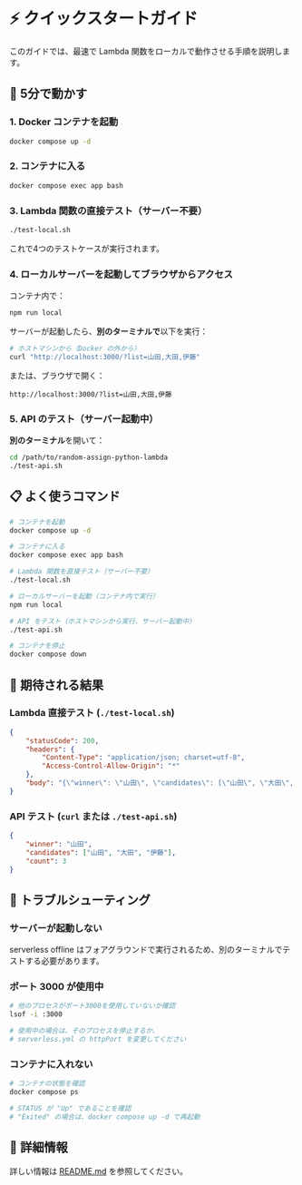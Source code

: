# ⚡ クイックスタートガイド

このガイドでは、最速で Lambda 関数をローカルで動作させる手順を説明します。

## 🚀 5分で動かす

### 1. Docker コンテナを起動

```bash
docker compose up -d
```

### 2. コンテナに入る

```bash
docker compose exec app bash
```

### 3. Lambda 関数の直接テスト（サーバー不要）

```bash
./test-local.sh
```

これで4つのテストケースが実行されます。

### 4. ローカルサーバーを起動してブラウザからアクセス

コンテナ内で：

```bash
npm run local
```

サーバーが起動したら、**別のターミナルで**以下を実行：

```bash
# ホストマシンから（Docker の外から）
curl "http://localhost:3000/?list=山田,大田,伊藤"
```

または、ブラウザで開く：
```
http://localhost:3000/?list=山田,大田,伊藤
```

### 5. API のテスト（サーバー起動中）

**別のターミナル**を開いて：

```bash
cd /path/to/random-assign-python-lambda
./test-api.sh
```

## 📋 よく使うコマンド

```bash
# コンテナを起動
docker compose up -d

# コンテナに入る
docker compose exec app bash

# Lambda 関数を直接テスト（サーバー不要）
./test-local.sh

# ローカルサーバーを起動（コンテナ内で実行）
npm run local

# API をテスト（ホストマシンから実行、サーバー起動中）
./test-api.sh

# コンテナを停止
docker compose down
```

## 🎯 期待される結果

### Lambda 直接テスト (`./test-local.sh`)

```json
{
    "statusCode": 200,
    "headers": {
        "Content-Type": "application/json; charset=utf-8",
        "Access-Control-Allow-Origin": "*"
    },
    "body": "{\"winner\": \"山田\", \"candidates\": [\"山田\", \"大田\", \"伊藤\"], \"count\": 3}"
}
```

### API テスト (`curl` または `./test-api.sh`)

```json
{
    "winner": "山田",
    "candidates": ["山田", "大田", "伊藤"],
    "count": 3
}
```

## 🐛 トラブルシューティング

### サーバーが起動しない

serverless offline はフォアグラウンドで実行されるため、別のターミナルでテストする必要があります。

### ポート 3000 が使用中

```bash
# 他のプロセスがポート3000を使用していないか確認
lsof -i :3000

# 使用中の場合は、そのプロセスを停止するか、
# serverless.yml の httpPort を変更してください
```

### コンテナに入れない

```bash
# コンテナの状態を確認
docker compose ps

# STATUS が "Up" であることを確認
# "Exited" の場合は、docker compose up -d で再起動
```

## 📖 詳細情報

詳しい情報は [README.md](README.md) を参照してください。

